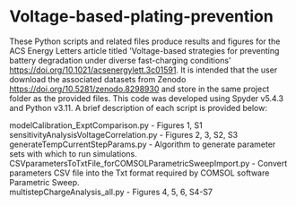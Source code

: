 # Voltage-based-plating-prevention

These Python scripts and related files produce results and figures for the ACS Energy Letters article titled 'Voltage-based strategies for preventing battery degradation under diverse fast-charging conditions' https://doi.org/10.1021/acsenergylett.3c01591. It is intended that the user download the associated datasets from Zenodo https://doi.org/10.5281/zenodo.8298930 and store in the same project folder as the provided files. This code was developed using Spyder v5.4.3 and Python v3.11. A brief description of each script is provided below:

modelCalibration_ExptComparison.py - Figures 1, S1  
sensitivityAnalysisVoltageCorrelation.py - Figures 2, 3, S2, S3  
generateTempCurrentStepParams.py - Algorithm to generate parameter sets with which to run simulations.  
CSVparametersToTxtFile_forCOMSOLParametricSweepImport.py - Convert parameters CSV file into the Txt format required by COMSOL software Parametric Sweep.  
multistepChargeAnalysis_all.py - Figures 4, 5, 6, S4-S7
